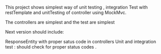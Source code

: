 This project shows simplest way of unit testing , integration Test with restTemplate and unitTesting of controller using MockMvc. 


The controllers are simplest and the test are simplest 

Next version should include: 

ResponseEntity with proper satus code in controllers 
Unit and integration test : should check for proper status codes . 

